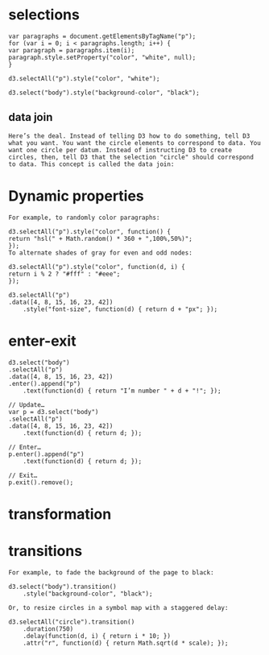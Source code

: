# selections

    var paragraphs = document.getElementsByTagName("p");
    for (var i = 0; i < paragraphs.length; i++) {
    var paragraph = paragraphs.item(i);
    paragraph.style.setProperty("color", "white", null);
    }

    d3.selectAll("p").style("color", "white");

    d3.select("body").style("background-color", "black");

## data join


    Here’s the deal. Instead of telling D3 how to do something, tell D3 what you want. You want the circle elements to correspond to data. You want one circle per datum. Instead of instructing D3 to create circles, then, tell D3 that the selection "circle" should correspond to data. This concept is called the data join:

# Dynamic properties

    For example, to randomly color paragraphs:

    d3.selectAll("p").style("color", function() {
    return "hsl(" + Math.random() * 360 + ",100%,50%)";
    });
    To alternate shades of gray for even and odd nodes:

    d3.selectAll("p").style("color", function(d, i) {
    return i % 2 ? "#fff" : "#eee";
    });

    d3.selectAll("p")
    .data([4, 8, 15, 16, 23, 42])
        .style("font-size", function(d) { return d + "px"; });

# enter-exit

    d3.select("body")
    .selectAll("p")
    .data([4, 8, 15, 16, 23, 42])
    .enter().append("p")
        .text(function(d) { return "I’m number " + d + "!"; });

    // Update…
    var p = d3.select("body")
    .selectAll("p")
    .data([4, 8, 15, 16, 23, 42])
        .text(function(d) { return d; });

    // Enter…
    p.enter().append("p")
        .text(function(d) { return d; });

    // Exit…
    p.exit().remove();



# transformation



# transitions
    For example, to fade the background of the page to black:

    d3.select("body").transition()
        .style("background-color", "black");
    
    Or, to resize circles in a symbol map with a staggered delay:

    d3.selectAll("circle").transition()
        .duration(750)
        .delay(function(d, i) { return i * 10; })
        .attr("r", function(d) { return Math.sqrt(d * scale); });


# 